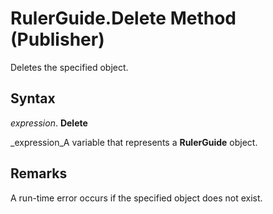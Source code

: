 
# RulerGuide.Delete Method (Publisher)

Deletes the specified object.


## Syntax

 _expression_. **Delete**

 _expression_A variable that represents a  **RulerGuide** object.


## Remarks

A run-time error occurs if the specified object does not exist.

